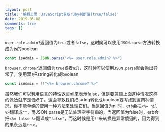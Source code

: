 ```yaml
---
layout: post
title: '编程反思：JavaScript获取ruby判断值(true/false)'
date: 2019-05-08
comments: true
tags: []
---
```


`user.role.admin?`返回值为`true`或者`false`，这时候可以使用`JSON.parse`方法转换成为js的boolean

```js
const isAdmin = JSON.parse("<%= user.role.admin? %>")
```

`browser.chrome?`返回值为`true`或者`nil`，这时候可以使用`JSON.parse`就会抛出异常了，使用双`!`把string转化成boolean

```js
const isAdmin = !!"<%= browser.chrome? %>"
```

虽然我们可以利用语言的特性返回nil来表示false，但是要兼顾上面这种情况这样的做法就不是很好了。这会导致我们把string转化成boolean要考虑到这两种情况，你不能单纯的使用一种方法来处理它们。当返回值为nil时，erb会把`<%= nil %>`翻译成`""`，而JSON.parse是无法处理空字符串的，当返回值为false时，erb会把`<%= false %>`翻译成`"false"`，而这时候是用`!!`来转换是异常傻逼的，因为得到的果永远是`true`。

